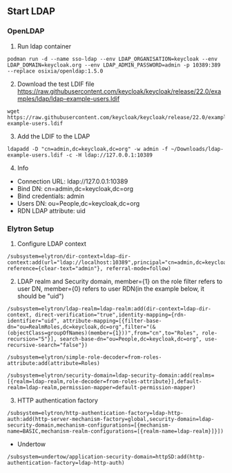 ## Start LDAP

### OpenLDAP

1. Run ldap container
~~~
podman run -d --name sso-ldap --env LDAP_ORGANISATION=keycloak --env LDAP_DOMAIN=keycloak.org --env LDAP_ADMIN_PASSWORD=admin -p 10389:389 --replace osixia/openldap:1.5.0
~~~

2. Download the test LDIF file https://raw.githubusercontent.com/keycloak/keycloak/release/22.0/examples/ldap/ldap-example-users.ldif

~~~
wget https://raw.githubusercontent.com/keycloak/keycloak/release/22.0/examples/ldap/ldap-example-users.ldif
~~~

3. Add the LDIF to the LDAP
~~~
ldapadd -D "cn=admin,dc=keycloak,dc=org" -w admin -f ~/Downloads/ldap-example-users.ldif -c -H ldap://127.0.0.1:10389
~~~

4. Info

- Connection URL: ldap://127.0.0.1:10389
- Bind DN: cn=admin,dc=keycloak,dc=org
- Bind credentials: admin
- Users DN: ou=People,dc=keycloak,dc=org
- RDN LDAP attribute: uid

### Elytron Setup

1. Configure LDAP context

~~~
/subsystem=elytron/dir-context=ldap-dir-context:add(url="ldap://localhost:10389",principal="cn=admin,dc=keycloak,dc=org",credential-reference={clear-text="admin"}, referral-mode=follow)
~~~

2. LDAP realm and Security domain, member={1} on the role filter refers to user DN, member={0} refers to user RDN(in the example below, it should be "uid")

~~~
/subsystem=elytron/ldap-realm=ldap-realm:add(dir-context=ldap-dir-context, direct-verification="true",identity-mapping={rdn-identifier="uid", attribute-mapping=[{filter-base-dn="ou=RealmRoles,dc=keycloak,dc=org",filter="(&(objectClass=groupOfNames)(member={1}))",from="cn",to="Roles", role-recursion="5"}], search-base-dn="ou=People,dc=keycloak,dc=org", use-recursive-search="false"})

/subsystem=elytron/simple-role-decoder=from-roles-attribute:add(attribute=Roles)

/subsystem=elytron/security-domain=ldap-security-domain:add(realms=[{realm=ldap-realm,role-decoder=from-roles-attribute}],default-realm=ldap-realm,permission-mapper=default-permission-mapper)
~~~

3. HTTP authentication factory
~~~
/subsystem=elytron/http-authentication-factory=ldap-http-auth:add(http-server-mechanism-factory=global,security-domain=ldap-security-domain,mechanism-configurations=[{mechanism-name=BASIC,mechanism-realm-configurations=[{realm-name=ldap-realm}]}])
~~~

* Undertow

~~~
/subsystem=undertow/application-security-domain=httpSD:add(http-authentication-factory=ldap-http-auth)
~~~
